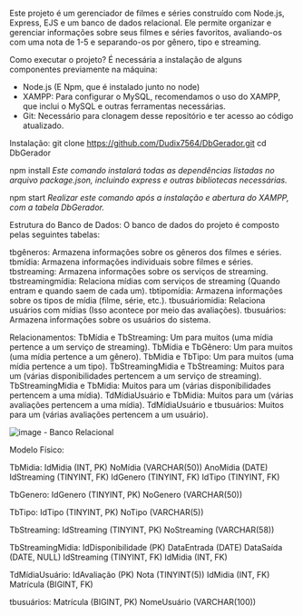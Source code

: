 Este projeto é um gerenciador de filmes e séries construído com Node.js, Express, EJS e um banco de dados relacional. Ele permite organizar e gerenciar informações sobre seus filmes e séries favoritos, avaliando-os com uma nota de 1-5 e separando-os por gênero, tipo e streaming.

Como executar o projeto?
É necessária a instalação de alguns componentes previamente na máquina:
- Node.js (E Npm, que é instalado junto no node)
- XAMPP: Para configurar o MySQL, recomendamos o uso do XAMPP, que inclui o MySQL e outras ferramentas necessárias.
- Git: Necessário para clonagem desse repositório e ter acesso ao código atualizado.

Instalação:
git clone https://github.com/Dudix7564/DbGerador.git
cd DbGerador

npm install 
_Este comando instalará todas as dependências listadas no arquivo package.json, incluindo express e outras bibliotecas necessárias._

npm start
_Realizar este comando após a instalação e abertura do XAMPP, com a tabela DbGerador._

Estrutura do Banco de Dados:
O banco de dados do projeto é composto pelas seguintes tabelas:

tbgêneros: Armazena informações sobre os gêneros dos filmes e séries.
tbmídia: Armazena informações individuais sobre filmes e séries.
tbstreaming: Armazena informações sobre os serviços de streaming.
tbstreamingmídia: Relaciona mídias com serviços de streaming (Quando entram e quando saem de cada um).
tbtipomídia: Armazena informações sobre os tipos de mídia (filme, série, etc.).
tbusuáriomidia: Relaciona usuários com mídias (Isso acontece por meio das avaliações).
tbusuários: Armazena informações sobre os usuários do sistema.

Relacionamentos:
TbMídia e TbStreaming: Um para muitos (uma mídia pertence a um serviço de streaming).
TbMídia e TbGênero: Um para muitos (uma mídia pertence a um gênero).
TbMidia e TbTipo: Um para muitos (uma mídia pertence a um tipo).
TbStreamingMidia e TbStreaming: Muitos para um (várias disponibilidades pertencem a um serviço de streaming).
TbStreamingMidia e TbMidia: Muitos para um (várias disponibilidades pertencem a uma mídia).
TdMídiaUsuário e TbMidia: Muitos para um (várias avaliações pertencem a uma mídia).
TdMídiaUsuário e tbusuários: Muitos para um (várias avaliações pertencem a um usuário).


![image](https://github.com/user-attachments/assets/51bf79b8-a34d-4bfd-9f89-43f158217c9b) - Banco Relacional

Modelo Físico: 

TbMidia:
IdMidia (INT, PK)
NoMídia (VARCHAR(50))
AnoMídia (DATE)
IdStreaming (TINYINT, FK)
IdGenero (TINYINT, FK)
IdTipo (TINYINT, FK)

TbGenero:
IdGenero (TINYINT, PK)
NoGenero (VARCHAR(50))

TbTipo:
IdTipo (TINYINT, PK)
NoTipo (VARCHAR(5))

TbStreaming:
IdStreaming (TINYINT, PK)
NoStreaming (VARCHAR(58))

TbStreamingMidia:
IdDisponibilidade (PK)
DataEntrada (DATE)
DataSaída (DATE, NULL)
IdStreaming (TINYINT, FK)
IdMidia (INT, FK)

TdMídiaUsuário:
IdAvaliação (PK)
Nota (TINYINT(5))
IdMidia (INT, FK)
Matrícula (BIGINT, FK)

tbusuários:
Matrícula (BIGINT, PK)
NomeUsuário (VARCHAR(100))




  
